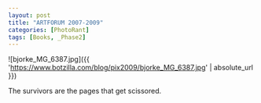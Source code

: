 ```yaml
---
layout: post
title: "ARTFORUM 2007-2009"
categories: [PhotoRant]
tags: [Books, _Phase2]
---
```



![bjorke_MG_6387.jpg]({{ 'https://www.botzilla.com/blog/pix2009/bjorke_MG_6387.jpg' | absolute_url }})


The survivors are the pages that get scissored.
